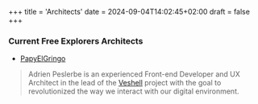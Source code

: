 +++
title = 'Architects'
date = 2024-09-04T14:02:45+02:00
draft = false
+++

### Current Free Explorers Architects

- [PapyElGringo](https://github.com/PapyElGringo) 

> Adrien Peslerbe is an experienced Front-end Developer and UX Architect in the lead of the [Veshell](https://github.com/free-explorers/veshell) project with the goal to revolutionized the way we interact with our digital environment.